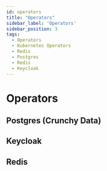 ```yaml
---
id: operators
title: "Operators"
sidebar_label: 'Operators'
sidebar_position: 3
tags:
  - Operators
  - Kubernetes Operators
  - Redis
  - Postgres
  - Redis
  - Keycloak
---
```

# Operators

## Postgres (Crunchy Data)
## Keycloak 
## Redis
